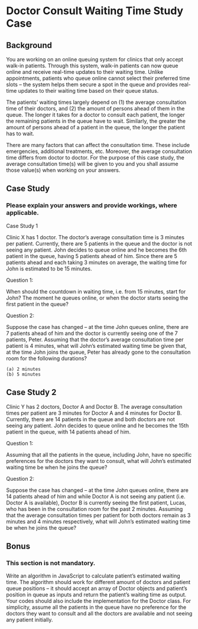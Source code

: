# Doctor Consult Waiting Time Study Case

## Background
You are working on an online queuing system for clinics that only accept walk-in patients. Through
this system, walk-in patients can now queue online and receive real-time updates to their waiting time.
Unlike appointments, patients who queue online cannot select their preferred time slots – the system
helps them secure a spot in the queue and provides real-time updates to their waiting time based on
their queue status.

The patients’ waiting times largely depend on (1) the average consultation time of their doctors, and
(2) the amount of persons ahead of them in the queue. The longer it takes for a doctor to consult each
patient, the longer the remaining patients in the queue have to wait. Similarly, the greater the amount
of persons ahead of a patient in the queue, the longer the patient has to wait.

There are many factors that can affect the consultation time. These include emergencies, additional
treatments, etc. Moreover, the average consultation time differs from doctor to doctor. For the purpose
of this case study, the average consultation time(s) will be given to you and you shall assume those
value(s) when working on your answers.

## Case Study

### Please explain your answers and provide workings, where applicable.

Case Study 1

Clinic X has 1 doctor. The doctor’s average consultation time is 3 minutes per patient. Currently, there
are 5 patients in the queue and the doctor is not seeing any patient. John decides to queue online and
he becomes the 6th patient in the queue, having 5 patients ahead of him. Since there are 5 patients
ahead and each taking 3 minutes on average, the waiting time for John is estimated to be 15 minutes.

Question 1:

When should the countdown in waiting time, i.e. from 15 minutes, start for John? The moment he
queues online, or when the doctor starts seeing the first patient in the queue?

Question 2:

Suppose the case has changed – at the time John queues online, there are 7 patients ahead of him
and the doctor is currently seeing one of the 7 patients, Peter. Assuming that the doctor’s
average consultation time per patient is 4 minutes, what will John’s estimated waiting time be given
that, at the time John joins the queue, Peter has already gone to the consultation room for the
following durations?

```
(a) 2 minutes
(b) 5 minutes
```

## Case Study 2

Clinic Y has 2 doctors, Doctor A and Doctor B. The average consultation times per patient are 3
minutes for Doctor A and 4 minutes for Doctor B. Currently, there are 14 patients in the queue and
both doctors are not seeing any patient. John decides to queue online and he becomes the 15th
patient in the queue, with 14 patients ahead of him.

Question 1:

Assuming that all the patients in the queue, including John, have no specific preferences for the
doctors they want to consult, what will John’s estimated waiting time be when he joins the queue?

Question 2:

Suppose the case has changed – at the time John queues online, there are 14 patients ahead of him
and while Doctor A is not seeing any patient (i.e. Doctor A is available), Doctor B is currently seeing
the first patient, Lucas, who has been in the consultation room for the past 2 minutes.
Assuming that the average consultation times per patient for both doctors remain as 3 minutes and 4
minutes respectively, what will John’s estimated waiting time be when he joins the queue?

## Bonus

### This section is not mandatory.

Write an algorithm in JavaScript to calculate patient’s estimated waiting time. The algorithm should
work for different amount of doctors and patient queue positions – it should accept an array of Doctor
objects and patient’s position in queue as inputs and return the patient’s waiting time as output. Your
codes should also include the implementation for the Doctor class. For simplicity, assume all the
patients in the queue have no preference for the doctors they want to consult and all the doctors are
available and not seeing any patient initially.


